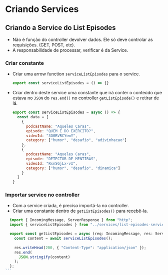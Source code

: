 # Criando Services

## Criando a Service do List Episodes

  - Não é função do controller devolver dados. Ele só deve controlar as requisições. (GET, POST, etc).
  - A responsabilidade de processar, verificar é da Service.

  ### Criar constante

  - Criar uma arrow function `serviceListEpisodes` para o service.

    ```js
    export const serviceListEpisodes = () => {}
    ```

  - Criar dentro deste service uma constante que irá conter o conteúdo que estava no `JSON` do `res.end()` no controller `getListEpisode()` e retirar de lá.

    ```js
    export const serviceListEpisodes = async () => {
      const data = [
        {
          podcastName: "Aqueles Caras",
          episode: "QUEM É DO EXÉRCITO?",
          videoId: "3G0RVRCYemY",
          category: ["humor", "desafio", "adivinhacao"]
        },
        {
          podcastName: "Aqueles Caras",
          episode: "DETECTOR DE MENTIRAS",
          videoId: "RxnSGjLx-vI",
          category: ["humor", "desafio", "dinamica"]
        }
      ]
    }
    ```

  ### Importar service no controller

  - Com a service criada, é preciso importá-la no controller.
  - Criar uma constante dentro de `getListEpisodes()` para recebê-la.

  ````js
    import { IncomingMessage, ServerResponse } from "http";
    import { serviceListEpisodes } from "../services/list-episodes-service";

    export const getListEpisodes = async (req: IncomingMessage, res: ServerResponse) => {
      const content = await serviceListEpisodes();
      
      res.writeHead(200, { "Content-Type": "application/json" });
      res.end(
        JSON.stringify(content)
      );
    };
  ```
